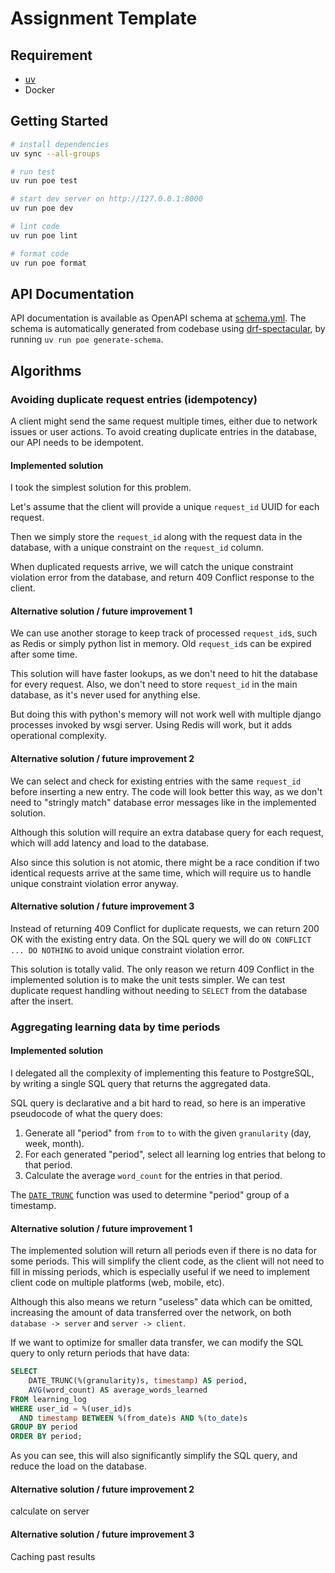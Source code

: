 # Assignment Template

## Requirement
- [uv](https://github.com/astral-sh/uv)
- Docker

## Getting Started

```sh
# install dependencies
uv sync --all-groups

# run test
uv run poe test

# start dev server on http://127.0.0.1:8000
uv run poe dev

# lint code
uv run poe lint

# format code
uv run poe format
```

## API Documentation

API documentation is available as OpenAPI schema at [schema.yml](./schema.yml).
The schema is automatically generated from codebase using [drf-spectacular](https://github.com/tfranzel/drf-spectacular),
by running `uv run poe generate-schema`.

## Algorithms

### Avoiding duplicate request entries (idempotency)

A client might send the same request multiple times, either due to network issues or user actions.
To avoid creating duplicate entries in the database, our API needs to be idempotent.

#### Implemented solution

I took the simplest solution for this problem.

Let's assume that the client will provide a unique `request_id` UUID for each request.

Then we simply store the `request_id` along with the request data in the database,
with a unique constraint on the `request_id` column.

When duplicated requests arrive, 
we will catch the unique constraint violation error from the database,
and return 409 Conflict response to the client.

#### Alternative solution / future improvement 1

We can use another storage to keep track of processed `request_id`s, such as Redis or simply python 
list in memory. Old `request_id`s can be expired after some time.

This solution will have faster lookups, as we don't need to hit the database for every request.
Also, we don't need to store `request_id` in the main database, as it's never used for anything else.

But doing this with python's memory will not work well with multiple django processes invoked by wsgi server.
Using Redis will work, but it adds operational complexity.

#### Alternative solution / future improvement 2

We can select and check for existing entries with the same `request_id` before inserting a new entry.
The code will look better this way, as we don't need to "stringly match" database error messages like in the implemented solution.

Although this solution will require an extra database query for each request,
which will add latency and load to the database.

Also since this solution is not atomic,
there might be a race condition if two identical requests arrive at the same time,
which will require us to handle unique constraint violation error anyway.

#### Alternative solution / future improvement 3

Instead of returning 409 Conflict for duplicate requests, we can return 200 OK with the existing entry data.
On the SQL query we will do `ON CONFLICT ... DO NOTHING` to avoid unique constraint violation error.

This solution is totally valid. 
The only reason we return 409 Conflict in the implemented solution is to make the unit tests simpler. 
We can test duplicate request handling without needing to `SELECT` from the database after the insert.


### Aggregating learning data by time periods

#### Implemented solution

I delegated all the complexity of implementing this feature to PostgreSQL,
by writing a single SQL query that returns the aggregated data.

SQL query is declarative and a bit hard to read, so here is an imperative pseudocode of what the query does:
1. Generate all "period" from `from` to `to` with the given `granularity` (day, week, month).
2. For each generated "period", select all learning log entries that belong to that period.
3. Calculate the average `word_count` for the entries in that period.

The [`DATE_TRUNC`](https://www.postgresql.org/docs/current/functions-srf.html#FUNCTIONS-SRF)
function was used to determine "period" group of a timestamp.

#### Alternative solution / future improvement 1

The implemented solution will return all periods even if there is no data for some periods.
This will simplify the client code, as the client will not need to fill in missing periods,
which is especially useful if we need to implement client code on multiple platforms (web, mobile, etc).

Although this also means we return "useless" data which can be omitted, 
increasing the amount of data transferred over the network, on both `database -> server` and `server -> client`.

If we want to optimize for smaller data transfer, we can modify the SQL query to only return periods that have data:

```sql
SELECT
    DATE_TRUNC(%(granularity)s, timestamp) AS period,
    AVG(word_count) AS average_words_learned
FROM learning_log
WHERE user_id = %(user_id)s 
  AND timestamp BETWEEN %(from_date)s AND %(to_date)s
GROUP BY period
ORDER BY period;
```

As you can see, this will also significantly simplify the SQL query, and reduce the load on the database.

#### Alternative solution / future improvement 2

calculate on server

#### Alternative solution / future improvement 3

Caching past results
